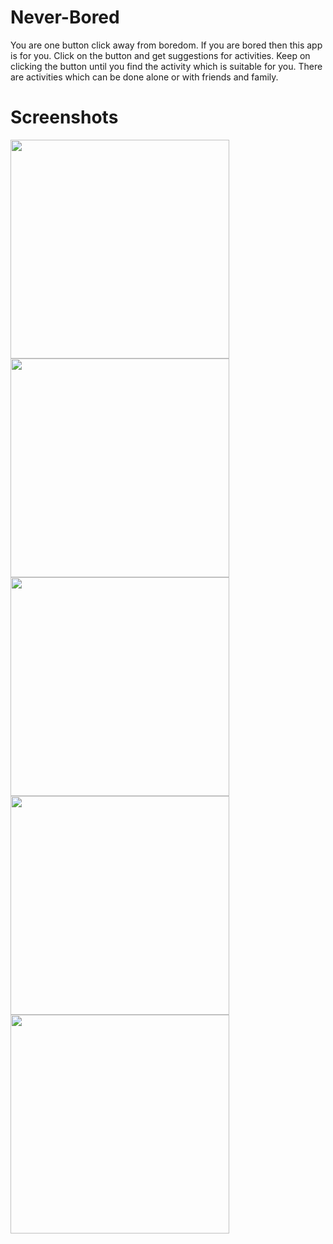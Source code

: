 # Never-Bored
You are one button click away from boredom. If you are bored then this app is for you. Click on the button and get suggestions for activities. Keep on clicking the button until you find the activity which is suitable for you. There are activities which can be done alone or with friends and family. 


# Screenshots

<img src="https://user-images.githubusercontent.com/43872849/122414057-7afe3b80-cfa4-11eb-9dac-4a266ffb9775.jpg" width="350"  /> <img src="https://user-images.githubusercontent.com/43872849/122413795-49857000-cfa4-11eb-96e2-863ca39fc0da.jpg" width="350"  /> <img src="https://user-images.githubusercontent.com/43872849/122414066-7cc7ff00-cfa4-11eb-837d-368b75dfa864.jpg" width="350"  /> <img src="https://user-images.githubusercontent.com/43872849/122414071-7e91c280-cfa4-11eb-9d3d-23d1898175b5.jpg" width="350"  />
<img src="https://user-images.githubusercontent.com/43872849/122414046-79cd0e80-cfa4-11eb-8f37-5bde81ea8dd5.jpg" width="350"  />

